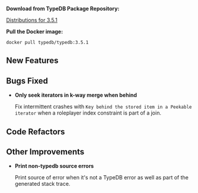 **Download from TypeDB Package Repository:**

[Distributions for 3.5.1](https://cloudsmith.io/~typedb/repos/public-release/packages/?q=name%3A%5Etypedb-all+version%3A3.5.1)

**Pull the Docker image:**

```docker pull typedb/typedb:3.5.1```


## New Features


## Bugs Fixed
- **Only seek iterators in k-way merge when behind**
  
  Fix intermittent crashes with `Key behind the stored item in a Peekable iterator` when a roleplayer index constraint is part of a join.
  
## Code Refactors


## Other Improvements
- **Print non-typedb source errors**
  
  Print source of error when it's not a TypeDB error as well as part of the generated stack trace.
  
